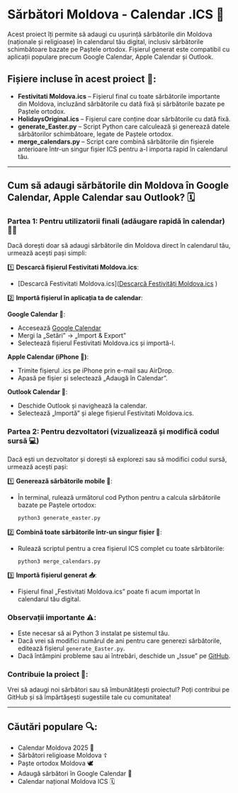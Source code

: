 # Sărbători Moldova - Calendar .ICS 📅

Acest proiect îți permite să adaugi cu ușurință sărbătorile din Moldova (naționale și religioase) în calendarul tău digital, inclusiv sărbătorile schimbătoare bazate pe Paștele ortodox. Fișierul generat este compatibil cu aplicații populare precum Google Calendar, Apple Calendar și Outlook.

## Fișiere incluse în acest proiect 📂:

- **Festivitati Moldova.ics** – Fișierul final cu toate sărbătorile importante din Moldova, incluzând sărbătorile cu dată fixă și sărbătorile bazate pe Paștele ortodox.
- **HolidaysOriginal.ics** – Fișierul care conține doar sărbătorile cu dată fixă.
- **generate_Easter.py** – Script Python care calculează și generează datele sărbătorilor schimbătoare, legate de Paștele ortodox.
- **merge_calendars.py** – Script care combină sărbătorile din fișierele anterioare într-un singur fișier ICS pentru a-l importa rapid în calendarul tău.

---

## Cum să adaugi sărbătorile din Moldova în Google Calendar, Apple Calendar sau Outlook? 🗓️

### Partea 1: Pentru utilizatorii finali (adăugare rapidă în calendar) 🏃‍♂️

Dacă dorești doar să adaugi sărbătorile din Moldova direct în calendarul tău, urmează acești pași simpli:

1️⃣ **Descarcă fișierul Festivitati Moldova.ics**:
   - [Descarcă Festivitati Moldova.ics]([Descarcă Festivități Moldova.ics](https://raw.githubusercontent.com/storm167/Sarbatori_Moldova/refs/heads/master/Festivități%20Moldova.ics)
)

2️⃣ **Importă fișierul în aplicația ta de calendar**:

   **Google Calendar 📅**:
   - Accesează [Google Calendar](https://calendar.google.com)
   - Mergi la „Setări” → „Import & Export”
   - Selectează fișierul Festivitati Moldova.ics și importă-l.

   **Apple Calendar (iPhone 🍎)**:
   - Trimite fișierul .ics pe iPhone prin e-mail sau AirDrop.
   - Apasă pe fișier și selectează „Adaugă în Calendar”.

   **Outlook Calendar 📧**:
   - Deschide Outlook și navighează la calendar.
   - Selectează „Importă” și alege fișierul Festivitati Moldova.ics.

### Partea 2: Pentru dezvoltatori (vizualizează și modifică codul sursă 💻)

Dacă ești un dezvoltator și dorești să explorezi sau să modifici codul sursă, urmează acești pași:

1️⃣ **Generează sărbătorile mobile 📆**:
   - În terminal, rulează următorul cod Python pentru a calcula sărbătorile bazate pe Paștele ortodox:
     ```bash
     python3 generate_easter.py
     ```

2️⃣ **Combină toate sărbătorile într-un singur fișier 🔗**:
   - Rulează scriptul pentru a crea fișierul ICS complet cu toate sărbătorile:
     ```bash
     python3 merge_calendars.py
     ```

3️⃣ **Importă fișierul generat 📥**:
   - Fișierul final „Festivitati Moldova.ics” poate fi acum importat în calendarul tău digital.

### Observații importante ⚠️:

- Este necesar să ai Python 3 instalat pe sistemul tău.
- Dacă vrei să modifici numărul de ani pentru care generezi sărbătorile, editează fișierul `generate_Easter.py`.
- Dacă întâmpini probleme sau ai întrebări, deschide un „Issue” pe [GitHub](https://github.com/storm167/Sarbatori_Moldova/issues).

### Contribuie la proiect 🙌:

Vrei să adaugi noi sărbători sau să îmbunătățești proiectul? Poți contribui pe GitHub și să împărtășești sugestiile tale cu comunitatea!

---

## Căutări populare 🔍:

- Calendar Moldova 2025 📅
- Sărbători religioase Moldova ☦️
- Paște ortodox Moldova 🕊️
- Adaugă sărbători în Google Calendar 📲
- Calendar național Moldova ICS 🗓️
